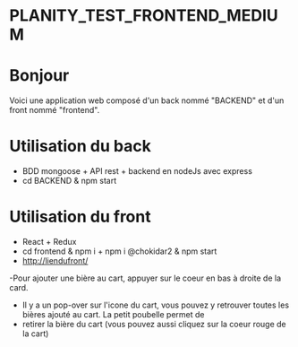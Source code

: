 # PLANITY_TEST_FRONTEND_MEDIUM
# Bonjour

Voici une application web composé d'un back nommé "BACKEND" et d'un front nommé "frontend".


# Utilisation du back

- BDD mongoose + API rest + backend en nodeJs avec express
- cd BACKEND & npm start

# Utilisation du front

- React + Redux
- cd frontend & npm i + npm i @chokidar2 & npm start
- [http://liendufront/](http://localhost:3001/beer-list "http://localhost:3001/beer-list")

-Pour ajouter une bière au cart, appuyer sur le coeur en bas à droite de la card.
- Il y a un pop-over sur l'icone du cart, vous pouvez y retrouver toutes les bières ajouté au cart. La petit poubelle permet de 
- retirer la bière du cart (vous pouvez aussi cliquez sur la coeur rouge de la cart)
